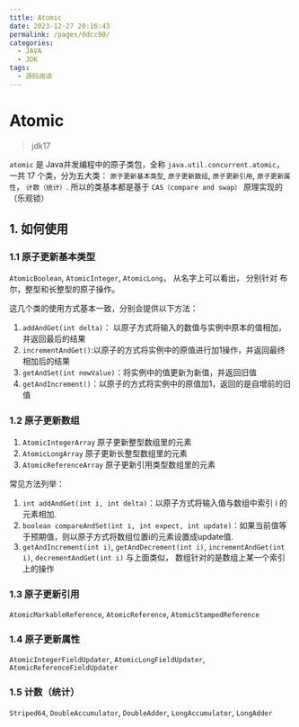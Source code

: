 ```yaml
---
title: Atomic
date: 2023-12-27 20:16:43
permalink: /pages/0dcc90/
categories:
  - JAVA
  - JDK
tags:
  - 源码阅读
---
```


# Atomic

> jdk17

`atomic` 是 Java并发编程中的原子类包，全称 `java.util.concurrent.atomic`， 一共 17 个类，分为五大类： `原子更新基本类型`, `原子更新数组`, `原子更新引用`, `原子更新属性`， `计数（统计）`. 所以的类基本都是基于 `CAS（compare and swap）` 原理实现的（乐观锁）

## 1. 如何使用

### 1.1 原子更新基本类型

`AtomicBoolean`, `AtomicInteger`,  `AtomicLong`， 从名字上可以看出， 分别针对 布尔，整型和长整型的原子操作。

这几个类的使用方式基本一致，分别会提供以下方法：

1. `addAndGet(int delta)`： 以原子方式将输入的数值与实例中原本的值相加，并返回最后的结果
2. `incrementAndGet()`:以原子的方式将实例中的原值进行加1操作，并返回最终相加后的结果
3. `getAndSet(int newValue)`：将实例中的值更新为新值，并返回旧值
4. `getAndIncrement()`：以原子的方式将实例中的原值加1，返回的是自增前的旧值

### 1.2 原子更新数组

1. `AtomicIntegerArray` 原子更新整型数组里的元素
2. `AtomicLongArray` 原子更新长整型数组里的元素
3. `AtomicReferenceArray` 原子更新引用类型数组里的元素

常见方法列举：

1. `int addAndGet(int i, int delta)`：以原子方式将输入值与数组中索引 i 的元素相加.
2. `boolean compareAndSet(int i, int expect, int update)`：如果当前值等于预期值，则以原子方式将数组位置i的元素设置成update值.
3. `getAndIncrement(int i)`,  `getAndDecrement(int i)`, `incrementAndGet(int i)`, `decrementAndGet(int i)` 与上面类似， 数组针对的是数组上某一个索引上的操作

### 1.3 原子更新引用

`AtomicMarkableReference`, `AtomicReference`, `AtomicStampedReference`

### 1.4 原子更新属性

`AtomicIntegerFieldUpdater`, `AtomicLongFieldUpdater`, `AtomicReferenceFieldUpdater`

### 1.5 计数（统计）

`Striped64`, `DoubleAccumulator`, `DoubleAdder`, `LongAccumulator`, `LongAdder`